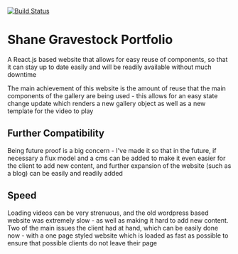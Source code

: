 [![Build Status](https://travis-ci.org/ArranGravestock/shane-gravestock.svg?branch=master)](https://travis-ci.org/ArranGravestock/shane-gravestock)

# Shane Gravestock Portfolio
A React.js based website that allows for easy reuse of components, so that it can stay up to date easily and will be readily available without much downtime

The main achievement of this website is the amount of reuse that the main components of the gallery are being used - this allows for an easy state change update which renders a new gallery object as well as a new template for the video to play

## Further Compatibility
Being future proof is a big concern - I've made it so that in the future, if necessary a flux model and a cms can be added to make it even easier for the client to add new content, and further expansion of the website (such as a blog) can be easily and readily added

## Speed
Loading videos can be very strenuous, and the old wordpress based website was extremely slow - as well as making it hard to add new content. Two of the main issues the client had at hand, which can be easily done now - with a one page styled website which is loaded as fast as possible to ensure that possible clients do not leave their page


